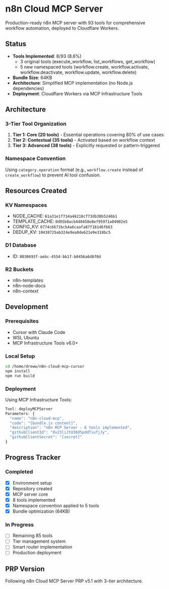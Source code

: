 # n8n Cloud MCP Server

Production-ready n8n MCP server with 93 tools for comprehensive workflow automation, deployed to Cloudflare Workers.

## Status

- **Tools Implemented**: 8/93 (8.6%)
  - 3 original tools (execute_workflow, list_workflows, get_workflow)
  - 5 new namespaced tools (workflow.create, workflow.activate, workflow.deactivate, workflow.update, workflow.delete)
- **Bundle Size**: 64KB
- **Architecture**: Simplified MCP implementation (no Node.js dependencies)
- **Deployment**: Cloudflare Workers via MCP Infrastructure Tools

## Architecture

### 3-Tier Tool Organization
1. **Tier 1: Core (20 tools)** - Essential operations covering 80% of use cases
2. **Tier 2: Contextual (35 tools)** - Activated based on workflow context
3. **Tier 3: Advanced (38 tools)** - Explicitly requested or pattern-triggered

### Namespace Convention
Using `category.operation` format (e.g., `workflow.create` instead of `create_workflow`) to prevent AI tool confusion.

## Resources Created

### KV Namespaces
- NODE_CACHE: `61a31e1f734a46218cf73db38b5246b1`
- TEMPLATE_CACHE: `8d05b8acb440458e8ef95971a04902e5`
- CONFIG_KV: `0774c6671bcb4a6caafa87f181d6f663`
- DEDUP_KV: `10438725ab324e9ea0de621e9e310bc5`

### D1 Database
- ID: `8030693f-aebc-4554-bb1f-b0456a6d8f0d`

### R2 Buckets
- n8n-templates
- n8n-node-docs
- n8n-context

## Development

### Prerequisites
- Cursor with Claude Code
- WSL Ubuntu
- MCP Infrastructure Tools v6.0+

### Local Setup
```bash
cd /home/dreww/n8n-cloud-mcp-cursor
npm install
npm run build
```

### Deployment
Using MCP Infrastructure Tools:
```javascript
Tool: deployMCPServer
Parameters: {
  "name": "n8n-cloud-mcp",
  "code": "[bundle.js content]",
  "description": "n8n MCP Server - 8 tools implemented",
  "githubClientId": "Ov23liJtU30d5pddTiufjJy",
  "githubClientSecret": "[secret]"
}
```

## Progress Tracker

### Completed
- [x] Environment setup
- [x] Repository created
- [x] MCP server core
- [x] 8 tools implemented
- [x] Namespace convention applied to 5 tools
- [x] Bundle optimization (64KB)

### In Progress
- [ ] Remaining 85 tools
- [ ] Tier management system
- [ ] Smart router implementation
- [ ] Production deployment

## PRP Version
Following n8n Cloud MCP Server PRP v5.1 with 3-tier architecture.
